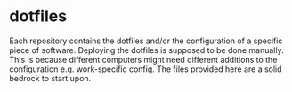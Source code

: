 # dotfiles

Each repository contains the dotfiles and/or the configuration of a specific
piece of software. Deploying the dotfiles is supposed to be done manually.
This is because different computers might need different additions to the
configuration e.g. work-specific config. The files provided here are a solid
bedrock to start upon.